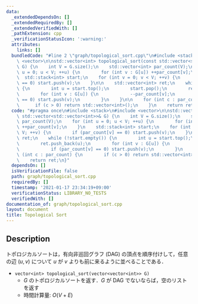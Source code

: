 ```yaml
---
data:
  _extendedDependsOn: []
  _extendedRequiredBy: []
  _extendedVerifiedWith: []
  _pathExtension: cpp
  _verificationStatusIcon: ':warning:'
  attributes:
    links: []
  bundledCode: "#line 2 \"graph/topological_sort.cpp\"\n#include <stack>\n#include\
    \ <vector>\n\nstd::vector<int> topological_sort(const std::vector<std::vector<int>>&\
    \ G) {\n    int V = G.size();\n    std::vector<int> par_count(V);\n    for (int\
    \ u = 0; u < V; ++u) {\n        for (int v : G[u]) ++par_count[v];\n    }\n  \
    \  std::stack<int> start;\n    for (int v = 0; v < V; ++v) {\n        if (par_count[v]\
    \ == 0) start.push(v);\n    }\n\n    std::vector<int> ret;\n    while (!start.empty())\
    \ {\n        int u = start.top();\n        start.pop();\n        ret.push_back(u);\n\
    \        for (int v : G[u]) {\n            --par_count[v];\n            if (par_count[v]\
    \ == 0) start.push(v);\n        }\n    }\n\n    for (int c : par_count) {\n  \
    \      if (c > 0) return std::vector<int>();\n    }\n    return ret;\n}\n"
  code: "#pragma once\n#include <stack>\n#include <vector>\n\nstd::vector<int> topological_sort(const\
    \ std::vector<std::vector<int>>& G) {\n    int V = G.size();\n    std::vector<int>\
    \ par_count(V);\n    for (int u = 0; u < V; ++u) {\n        for (int v : G[u])\
    \ ++par_count[v];\n    }\n    std::stack<int> start;\n    for (int v = 0; v <\
    \ V; ++v) {\n        if (par_count[v] == 0) start.push(v);\n    }\n\n    std::vector<int>\
    \ ret;\n    while (!start.empty()) {\n        int u = start.top();\n        start.pop();\n\
    \        ret.push_back(u);\n        for (int v : G[u]) {\n            --par_count[v];\n\
    \            if (par_count[v] == 0) start.push(v);\n        }\n    }\n\n    for\
    \ (int c : par_count) {\n        if (c > 0) return std::vector<int>();\n    }\n\
    \    return ret;\n}"
  dependsOn: []
  isVerificationFile: false
  path: graph/topological_sort.cpp
  requiredBy: []
  timestamp: '2021-01-17 23:34:19+09:00'
  verificationStatus: LIBRARY_NO_TESTS
  verifiedWith: []
documentation_of: graph/topological_sort.cpp
layout: document
title: Topological Sort
---
```


## Description

トポロジカルソートは，有向非巡回グラフ (DAG) の頂点を順序付けして，任意の辺 $(u, v)$ について $u$ が $v$ よりも前に来るように並べることである．

- `vector<int> topological_sort(vector<vector<int>> G)`
    - $G$ のトポロジカルソートを返す．$G$ が DAG でないならば，空のリストを返す
    - 時間計算量: $O(V + E)$